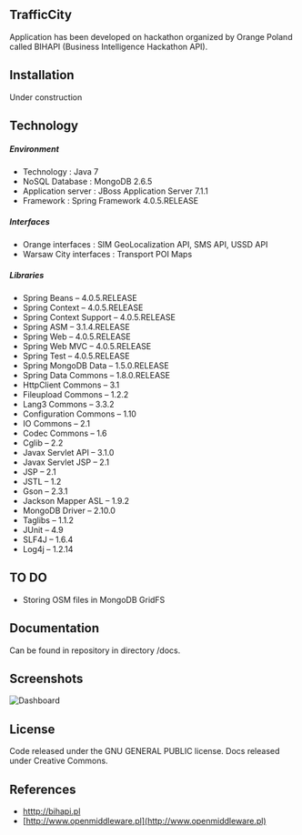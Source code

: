## TrafficCity

Application has been developed on hackathon organized by Orange Poland called BIHAPI (Business Intelligence Hackathon API).

## Installation

Under construction

## Technology

##### Environment

- Technology : Java 7
- NoSQL Database : MongoDB 2.6.5
- Application server : JBoss Application Server 7.1.1
- Framework : Spring Framework 4.0.5.RELEASE

##### Interfaces

- Orange interfaces : SIM GeoLocalization API, SMS API, USSD API
- Warsaw City interfaces : Transport POI Maps

##### Libraries

- Spring Beans – 4.0.5.RELEASE
- Spring Context – 4.0.5.RELEASE
- Spring Context Support – 4.0.5.RELEASE
- Spring ASM – 3.1.4.RELEASE
- Spring Web – 4.0.5.RELEASE
- Spring Web MVC – 4.0.5.RELEASE
- Spring Test – 4.0.5.RELEASE
- Spring MongoDB Data – 1.5.0.RELEASE
- Spring Data Commons – 1.8.0.RELEASE
- HttpClient Commons – 3.1
- Fileupload Commons – 1.2.2
- Lang3 Commons – 3.3.2
- Configuration Commons – 1.10
- IO Commons – 2.1
- Codec Commons – 1.6
- Cglib – 2.2
- Javax Servlet API – 3.1.0
- Javax Servlet JSP – 2.1
- JSP – 2.1
- JSTL – 1.2
- Gson – 2.3.1
- Jackson Mapper ASL – 1.9.2
- MongoDB Driver – 2.10.0
- Taglibs – 1.1.2
- JUnit – 4.9
- SLF4J – 1.6.4
- Log4j – 1.2.14

## TO DO
- Storing OSM files in MongoDB GridFS

## Documentation

Can be found in repository in directory /docs.

## Screenshots

![Dashboard](https://raw.github.com/GarciaPL/TrafficCity/blob/master/images/dashboard.png)

## License

Code released under the GNU GENERAL PUBLIC license. Docs released under Creative Commons.

## References
- [htttp://bihapi.pl](http://bihapi.pl)
- [http://www.openmiddleware.pl](http://www.openmiddleware.pl)
